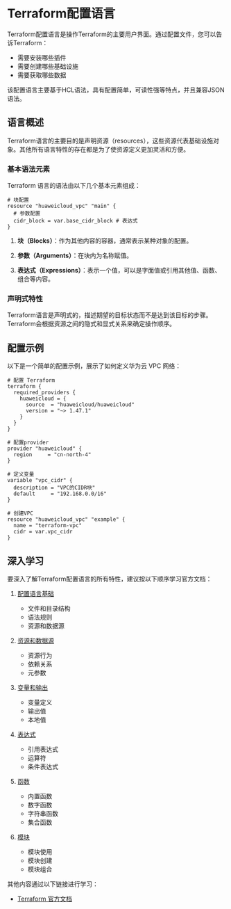 # Terraform配置语言

Terraform配置语言是操作Terraform的主要用户界面。通过配置文件，您可以告诉Terraform：
- 需要安装哪些插件
- 需要创建哪些基础设施
- 需要获取哪些数据

该配置语言主要基于HCL语法，具有配置简单，可读性强等特点，并且兼容JSON语法。

## 语言概述

Terraform语言的主要目的是声明资源（resources），这些资源代表基础设施对象。其他所有语言特性的存在都是为了使资源定义更加灵活和方便。

### 基本语法元素

Terraform 语言的语法由以下几个基本元素组成：

```hcl
# 块配置
resource "huaweicloud_vpc" "main" {
  # 参数配置
  cidr_block = var.base_cidr_block # 表达式
}
```
1. **块（Blocks）**：作为其他内容的容器，通常表示某种对象的配置。

2. **参数（Arguments）**：在块内为名称赋值。

3. **表达式（Expressions）**：表示一个值，可以是字面值或引用其他值、函数、组合等内容。

### 声明式特性

Terraform语言是声明式的，描述期望的目标状态而不是达到该目标的步骤。Terraform会根据资源之间的隐式和显式关系来确定操作顺序。

## 配置示例

以下是一个简单的配置示例，展示了如何定义华为云 VPC 网络：

```hcl
# 配置 Terraform 
terraform {
  required_providers {
    huaweicloud = {
      source  = "huaweicloud/huaweicloud"
      version = "~> 1.47.1"
    }
  }
}

# 配置provider
provider "huaweicloud" {
  region     = "cn-north-4"
}

# 定义变量
variable "vpc_cidr" {
  description = "VPC的CIDR块"
  default     = "192.168.0.0/16"
}

# 创建VPC
resource "huaweicloud_vpc" "example" {
  name = "terraform-vpc"
  cidr = var.vpc_cidr
}
```

## 深入学习

要深入了解Terraform配置语言的所有特性，建议按以下顺序学习官方文档：

1. [配置语言基础](https://developer.hashicorp.com/terraform/language)
   - 文件和目录结构
   - 语法规则
   - 资源和数据源

2. [资源和数据源](https://developer.hashicorp.com/terraform/language/resources)
   - 资源行为
   - 依赖关系
   - 元参数

3. [变量和输出](https://developer.hashicorp.com/terraform/language/values)
   - 变量定义
   - 输出值
   - 本地值

4. [表达式](https://developer.hashicorp.com/terraform/language/expressions)
   - 引用表达式
   - 运算符
   - 条件表达式

5. [函数](https://developer.hashicorp.com/terraform/language/functions)
   - 内置函数
   - 数字函数
   - 字符串函数
   - 集合函数

6. [模块](https://developer.hashicorp.com/terraform/language/modules)
   - 模块使用
   - 模块创建
   - 模块组合

其他内容通过以下链接进行学习：
  - [Terraform 官方文档](https://developer.hashicorp.com/terraform/language)
